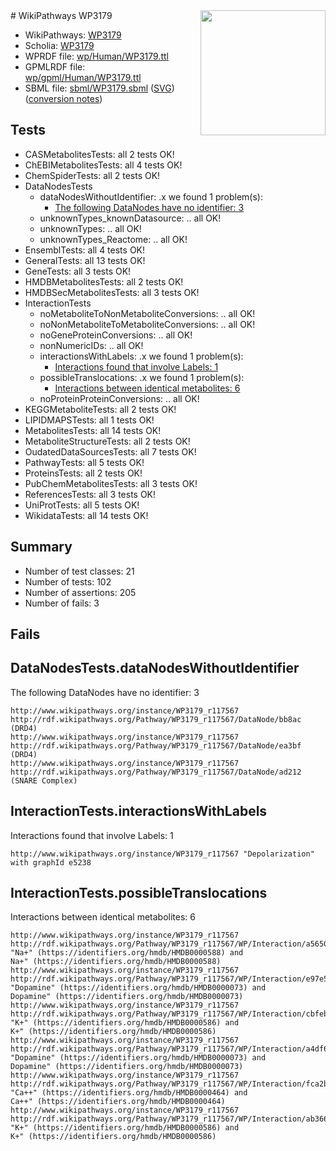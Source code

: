 <img style="float: right; width: 200px" src="../logo.png" />
# WikiPathways WP3179

* WikiPathways: [WP3179](https://identifiers.org/wikipathways:WP3179)
* Scholia: [WP3179](https://scholia.toolforge.org/wikipathways/WP3179)
* WPRDF file: [wp/Human/WP3179.ttl](../wp/Human/WP3179.ttl)
* GPMLRDF file: [wp/gpml/Human/WP3179.ttl](../wp/gpml/Human/WP3179.ttl)
* SBML file: [sbml/WP3179.sbml](../sbml/WP3179.sbml) ([SVG](../sbml/WP3179.svg)) ([conversion notes](../sbml/WP3179.txt))

## Tests
* CASMetabolitesTests: all 2 tests OK!
* ChEBIMetabolitesTests: all 4 tests OK!
* ChemSpiderTests: all 2 tests OK!
* DataNodesTests
    * dataNodesWithoutIdentifier: .x we found 1 problem(s):
        * [The following DataNodes have no identifier: 3](#d2d32fa2)
    * unknownTypes_knownDatasource: .. all OK!
    * unknownTypes: .. all OK!
    * unknownTypes_Reactome: .. all OK!
* EnsemblTests: all 4 tests OK!
* GeneralTests: all 13 tests OK!
* GeneTests: all 3 tests OK!
* HMDBMetabolitesTests: all 2 tests OK!
* HMDBSecMetabolitesTests: all 3 tests OK!
* InteractionTests
    * noMetaboliteToNonMetaboliteConversions: .. all OK!
    * noNonMetaboliteToMetaboliteConversions: .. all OK!
    * noGeneProteinConversions: .. all OK!
    * nonNumericIDs: .. all OK!
    * interactionsWithLabels: .x we found 1 problem(s):
        * [Interactions found that involve Labels: 1](#630d2678)
    * possibleTranslocations: .x we found 1 problem(s):
        * [Interactions between identical metabolites: 6](#d59038c9)
    * noProteinProteinConversions: .. all OK!
* KEGGMetaboliteTests: all 2 tests OK!
* LIPIDMAPSTests: all 1 tests OK!
* MetabolitesTests: all 14 tests OK!
* MetaboliteStructureTests: all 2 tests OK!
* OudatedDataSourcesTests: all 7 tests OK!
* PathwayTests: all 5 tests OK!
* ProteinsTests: all 2 tests OK!
* PubChemMetabolitesTests: all 3 tests OK!
* ReferencesTests: all 3 tests OK!
* UniProtTests: all 5 tests OK!
* WikidataTests: all 14 tests OK!


## Summary

* Number of test classes: 21
* Number of tests: 102
* Number of assertions: 205
* Number of fails: 3

## Fails

<a name="d2d32fa2" />

## DataNodesTests.dataNodesWithoutIdentifier

The following DataNodes have no identifier: 3
```
http://www.wikipathways.org/instance/WP3179_r117567 http://rdf.wikipathways.org/Pathway/WP3179_r117567/DataNode/bb8ac (DRD4)
http://www.wikipathways.org/instance/WP3179_r117567 http://rdf.wikipathways.org/Pathway/WP3179_r117567/DataNode/ea3bf (DRD4)
http://www.wikipathways.org/instance/WP3179_r117567 http://rdf.wikipathways.org/Pathway/WP3179_r117567/DataNode/ad212 (SNARE Complex)
```

<a name="630d2678" />

## InteractionTests.interactionsWithLabels

Interactions found that involve Labels: 1
```
http://www.wikipathways.org/instance/WP3179_r117567 "Depolarization" with graphId e5238
```

<a name="d59038c9" />

## InteractionTests.possibleTranslocations

Interactions between identical metabolites: 6
```
http://www.wikipathways.org/instance/WP3179_r117567 http://rdf.wikipathways.org/Pathway/WP3179_r117567/WP/Interaction/a5650 "Na+" (https://identifiers.org/hmdb/HMDB0000588) and 
Na+" (https://identifiers.org/hmdb/HMDB0000588)
http://www.wikipathways.org/instance/WP3179_r117567 http://rdf.wikipathways.org/Pathway/WP3179_r117567/WP/Interaction/e97e5 "Dopamine" (https://identifiers.org/hmdb/HMDB0000073) and 
Dopamine" (https://identifiers.org/hmdb/HMDB0000073)
http://www.wikipathways.org/instance/WP3179_r117567 http://rdf.wikipathways.org/Pathway/WP3179_r117567/WP/Interaction/cbfeb "K+" (https://identifiers.org/hmdb/HMDB0000586) and 
K+" (https://identifiers.org/hmdb/HMDB0000586)
http://www.wikipathways.org/instance/WP3179_r117567 http://rdf.wikipathways.org/Pathway/WP3179_r117567/WP/Interaction/a4df6 "Dopamine" (https://identifiers.org/hmdb/HMDB0000073) and 
Dopamine" (https://identifiers.org/hmdb/HMDB0000073)
http://www.wikipathways.org/instance/WP3179_r117567 http://rdf.wikipathways.org/Pathway/WP3179_r117567/WP/Interaction/fca2b "Ca++" (https://identifiers.org/hmdb/HMDB0000464) and 
Ca++" (https://identifiers.org/hmdb/HMDB0000464)
http://www.wikipathways.org/instance/WP3179_r117567 http://rdf.wikipathways.org/Pathway/WP3179_r117567/WP/Interaction/ab366 "K+" (https://identifiers.org/hmdb/HMDB0000586) and 
K+" (https://identifiers.org/hmdb/HMDB0000586)
```

